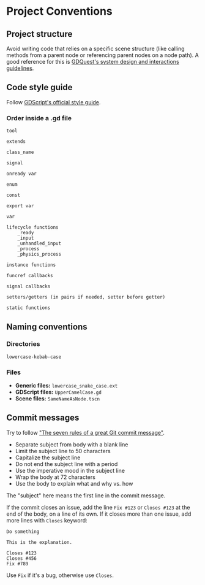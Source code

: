 # Project Conventions

## Project structure

Avoid writing code that relies on a specific scene structure (like calling methods from a parent node or referencing parent nodes on a node path). A good reference for this is [GDQuest's system design and interactions guidelines](https://github.com/GDquest/kickstarter-quest-3/blob/master/docs/code-guidelines.md#system-design-and-interactions).

## Code style guide

Follow [GDScript's official style guide](http://docs.godotengine.org/en/latest/getting_started/scripting/gdscript/gdscript_styleguide.html).

### Order inside a .gd file

	tool
  
	extends
  
	class_name
  
  	signal
  
  	onready var
  
	enum
  
	const
  
	export var
  
	var
  
	lifecycle functions
		_ready
		_input
		_unhandled_input
		_process
		_physics_process
    
	instance functions
  
	funcref callbacks
  
	signal callbacks
  
	setters/getters (in pairs if needed, setter before getter)
  
	static functions

## Naming conventions

### Directories
`lowercase-kebab-case`

### Files
- **Generic files:** `lowercase_snake_case.ext`
- **GDScript files:** `UpperCamelCase.gd`
- **Scene files:** `SameNameAsNode.tscn`

## Commit messages

Try to follow ["The seven rules of a great Git commit message"](https://chris.beams.io/posts/git-commit/#seven-rules).

- Separate subject from body with a blank line
- Limit the subject line to 50 characters
- Capitalize the subject line
- Do not end the subject line with a period
- Use the imperative mood in the subject line
- Wrap the body at 72 characters
- Use the body to explain what and why vs. how

The "subject" here means the first line in the commit message.

If the commit closes an issue, add the line `Fix #123` or `Closes #123` at the end of the body, on a line of its own.
If it closes more than one issue, add more lines with `Closes` keyword:

```
Do something

This is the explanation.

Closes #123
Closes #456
Fix #789
```

Use `Fix` if it's a bug, otherwise use `Closes`.
